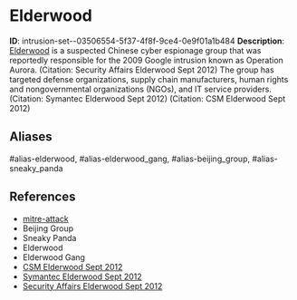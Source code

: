 # Elderwood

**ID**: intrusion-set--03506554-5f37-4f8f-9ce4-0e9f01a1b484
**Description**: [Elderwood](https://attack.mitre.org/groups/G0066) is a suspected Chinese cyber espionage group that was reportedly responsible for the 2009 Google intrusion known as Operation Aurora. (Citation: Security Affairs Elderwood Sept 2012) The group has targeted defense organizations, supply chain manufacturers, human rights and nongovernmental organizations (NGOs), and IT service providers. (Citation: Symantec Elderwood Sept 2012) (Citation: CSM Elderwood Sept 2012)

## Aliases
#alias-elderwood, #alias-elderwood_gang, #alias-beijing_group, #alias-sneaky_panda

## References
- [mitre-attack](https://attack.mitre.org/groups/G0066)
- Beijing Group
- Sneaky Panda
- Elderwood
- Elderwood Gang
- [CSM Elderwood Sept 2012](https://www.csmonitor.com/USA/2012/0914/Stealing-US-business-secrets-Experts-ID-two-huge-cyber-gangs-in-China)
- [Symantec Elderwood Sept 2012](https://web.archive.org/web/20190717233006/http://www.symantec.com/content/en/us/enterprise/media/security_response/whitepapers/the-elderwood-project.pdf)
- [Security Affairs Elderwood Sept 2012](http://securityaffairs.co/wordpress/8528/hacking/elderwood-project-who-is-behind-op-aurora-and-ongoing-attacks.html)
